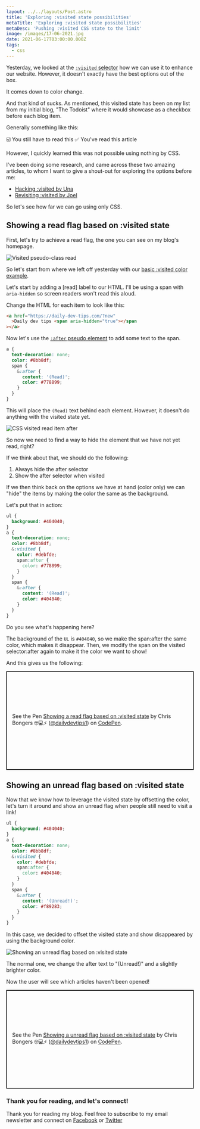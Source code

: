 ```yaml
---
layout: ../../layouts/Post.astro
title: 'Exploring :visited state possibilities'
metaTitle: 'Exploring :visited state possibilities'
metaDesc: 'Pushing :visited CSS state to the limit'
image: /images/17-06-2021.jpg
date: 2021-06-17T03:00:00.000Z
tags:
  - css
---
```


Yesterday, we looked at the [`:visited` selector](https://daily-dev-tips.com/posts/css-visited-state-why-we-should-use-it/) how we can use it to enhance our website.
However, it doesn't exactly have the best options out of the box.

It comes down to color change.

And that kind of sucks.
As mentioned, this visited state has been on my list from my initial blog, "The Todoist" where it would showcase as a checkbox before each blog item.

Generally something like this:

☑️ You still have to read this
✅ You've read this article

However, I quickly learned this was not possible using nothing by CSS.

I've been doing some research, and came across these two amazing articles, to whom I want to give a shout-out for exploring the options before me:

- [Hacking :visited by Una](https://una.im/hacking-visited/)
- [Revisiting :visited by Joel](https://joelcalifa.com/blog/revisiting-visited/)

So let's see how far we can go using only CSS.

## Showing a read flag based on :visited state

First, let's try to achieve a read flag, the one you can see on my blog's homepage.

![Visited pseudo-class read](https://cdn.hashnode.com/res/hashnode/image/upload/v1623560454609/JPYpjN7jB.png)

So let's start from where we left off yesterday with our [basic :visited color example](https://daily-dev-tips.com/posts/css-visited-state-why-we-should-use-it/).

Let's start by adding a [read] label to our HTML. I'll be using a span with `aria-hidden` so screen readers won't read this aloud.

Change the HTML for each item to look like this:

```html
<a href="https://daily-dev-tips.com/?new"
  >Daily dev tips <span aria-hidden="true"></span
></a>
```

Now let's use the [`:after` pseudo element](https://daily-dev-tips.com/posts/css-pseudo-elements/#heading-after-pseudo-element) to add some text to the span.

```css
a {
  text-decoration: none;
  color: #8bb8df;
  span {
    &:after {
      content: '(Read)';
      color: #778899;
    }
  }
}
```

This will place the `(Read)` text behind each element. However, it doesn't do anything with the visited state yet.

![CSS visited read item after](https://cdn.hashnode.com/res/hashnode/image/upload/v1623561083057/HRP_FIg36.png)

So now we need to find a way to hide the element that we have not yet read, right?

If we think about that, we should do the following:

1. Always hide the after selector
2. Show the after selector when visited

If we then think back on the options we have at hand (color only) we can "hide" the items by making the color the same as the background.

Let's put that in action:

```css
ul {
  background: #404040;
}
a {
  text-decoration: none;
  color: #8bb8df;
  &:visited {
    color: #debfde;
    span:after {
      color: #778899;
    }
  }
  span {
    &:after {
      content: '(Read)';
      color: #404040;
    }
  }
}
```

Do you see what's happening here?

The background of the `UL` is `#404040`, so we make the span:after the same color, which makes it disappear.
Then, we modify the span on the visited selector:after again to make it the color we want to show!

And this gives us the following:

<p class="codepen" data-height="265" data-theme-id="dark" data-default-tab="css,result" data-user="dailydevtips1" data-slug-hash="MWpzYGm" style="height: 265px; box-sizing: border-box; display: flex; align-items: center; justify-content: center; border: 2px solid; margin: 1em 0; padding: 1em;" data-pen-title="Showing a read flag based on :visited state">
  <span>See the Pen <a href="https://codepen.io/dailydevtips1/pen/MWpzYGm">
  Showing a read flag based on :visited state</a> by Chris Bongers 🤓💻⚡️ (<a href="https://codepen.io/dailydevtips1">@dailydevtips1</a>)
  on <a href="https://codepen.io">CodePen</a>.</span>
</p>
<script async defer src="https://cpwebassets.codepen.io/assets/embed/ei.js"></script>

## Showing an unread flag based on :visited state

Now that we know how to leverage the visited state by offsetting the color, let's turn it around and show an unread flag when people still need to visit a link!

```css
ul {
  background: #404040;
}
a {
  text-decoration: none;
  color: #8bb8df;
  &:visited {
    color: #debfde;
    span:after {
      color: #404040;
    }
  }
  span {
    &:after {
      content: '(Unread!)';
      color: #f89283;
    }
  }
}
```

In this case, we decided to offset the visited state and show disappeared by using the background color.

![Showing an unread flag based on :visited state](https://cdn.hashnode.com/res/hashnode/image/upload/v1623561769085/ME-Pa3nNV.png)

The normal one, we change the after text to "(Unread!)" and a slightly brighter color.

Now the user will see which articles haven't been opened!

<p class="codepen" data-height="265" data-theme-id="dark" data-default-tab="css,result" data-user="dailydevtips1" data-slug-hash="rNyQaZp" style="height: 265px; box-sizing: border-box; display: flex; align-items: center; justify-content: center; border: 2px solid; margin: 1em 0; padding: 1em;" data-pen-title="Showing a unread flag based on :visited state">
  <span>See the Pen <a href="https://codepen.io/dailydevtips1/pen/rNyQaZp">
  Showing a unread flag based on :visited state</a> by Chris Bongers 🤓💻⚡️ (<a href="https://codepen.io/dailydevtips1">@dailydevtips1</a>)
  on <a href="https://codepen.io">CodePen</a>.</span>
</p>
<script async defer src="https://cpwebassets.codepen.io/assets/embed/ei.js"></script>

### Thank you for reading, and let's connect!

Thank you for reading my blog. Feel free to subscribe to my email newsletter and connect on [Facebook](https://www.facebook.com/DailyDevTipsBlog) or [Twitter](https://twitter.com/DailyDevTips1)
